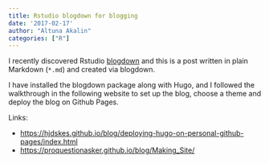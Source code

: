 ```yaml
---
title: Rstudio blogdown for blogging
date: '2017-02-17'
author: "Altuna Akalin"
categories: ["R"]
---
```


I recently discovered Rstudio [blogdown](https://github.com/rstudio/blogdown) and this is a post written in plain Markdown (`*.md`) and created via blogdown. 

I have installed the blogdown package along with Hugo, and I followed the 
walkthrough in the following website to set up the blog, choose a theme and
deploy the blog on Github Pages.

Links:
- https://hjdskes.github.io/blog/deploying-hugo-on-personal-github-pages/index.html
- https://proquestionasker.github.io/blog/Making_Site/




